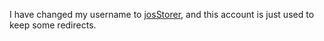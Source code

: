 I have changed my username to [josStorer](https://github.com/josStorer), and this account is just used to keep some redirects.
